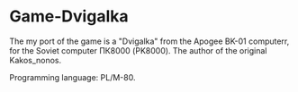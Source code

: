 # Game-Dvigalka
The my port of the game is a "Dvigalka" from the Apogee BK-01 computerr, for the Soviet computer ПК8000 (PK8000). The author of the original Kakos_nonos.

Programming language: PL/M-80.
